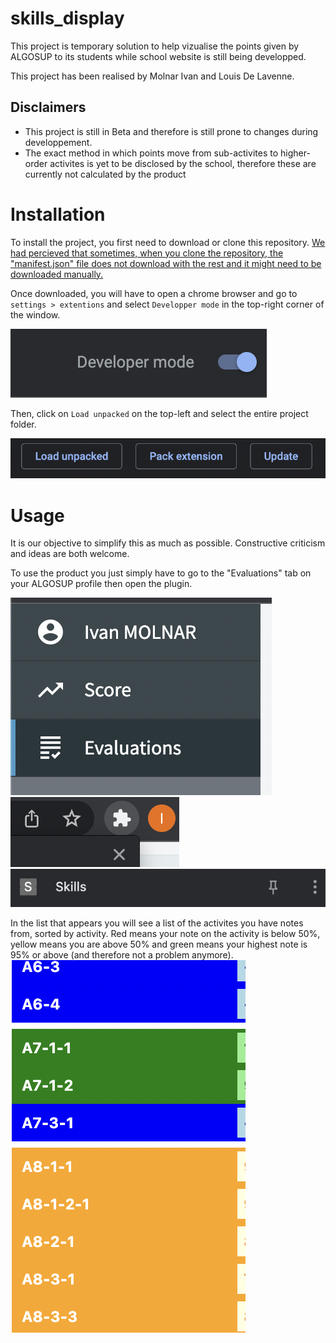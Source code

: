 # skills_display
This project is temporary solution to help vizualise the points given by ALGOSUP to its students while school website is still being developped.

This project has been realised by Molnar Ivan and Louis De Lavenne.

## Disclaimers

- This project is still in Beta and therefore is still prone to changes during developpement.
- The exact method in which points move from sub-activites to higher-order activites is yet to be disclosed by the school, therefore these are currently not calculated by the product

# Installation

To install the project, you first need to download or clone this repository.
<u>We had percieved that sometimes, when you clone the repository, the "manifest.json" file does not download with the rest and it might need to be downloaded manually.</u>

Once downloaded, you will have to open a chrome browser and go to ``settings > extentions`` and select ``Developper mode`` in the top-right corner of the window.

![developper mode](readme_pics/dev_mode.png)

Then, click on ``Load unpacked`` on the top-left and select the entire project folder.

![load upacked](readme_pics/load.png)



# Usage

It is our objective to simplify this as much as possible. Constructive criticism and ideas are both welcome.

To use the product you just simply have to go to the "Evaluations" tab on your ALGOSUP profile then open the plugin.

![evaluation tab](readme_pics/eval_tab.png)
![plugins](readme_pics/plugins.png)
![skillz plugin](readme_pics/skillz.png)

In the list that appears you will see a list of the activites you have notes from, sorted by activity.
Red means your note on the activity is below 50%, yellow means you are above 50% and green means your highest note is 95% or above (and therefore not a problem anymore).
![skillz plugin](readme_pics/table.png)
